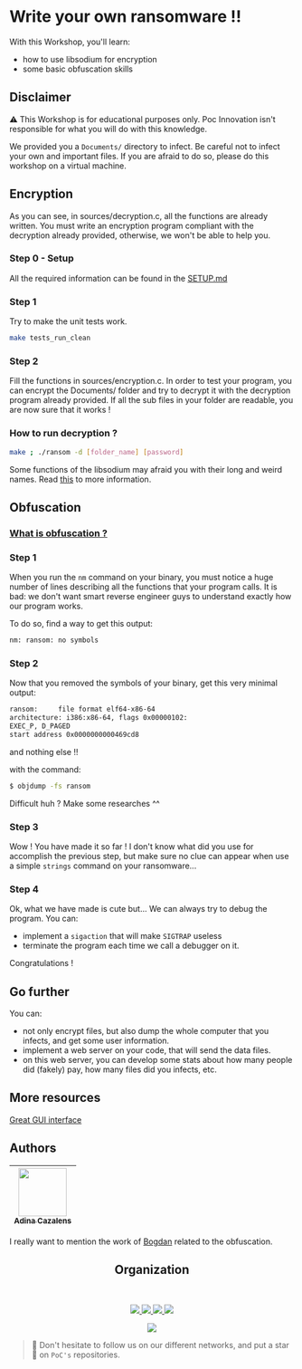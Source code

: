 # Write your own ransomware !!

With this Workshop, you'll learn:
* how to use libsodium for encryption
* some basic obfuscation skills

## Disclaimer

⚠️ This Workshop is for educational purposes only. Poc Innovation isn't responsible
for what you will do with this knowledge.

We provided you a `Documents/` directory to infect. Be careful not to infect your own and important files.
If you are afraid to do so, please do this workshop on a virtual machine.


## Encryption

As you can see, in sources/decryption.c, all the functions are already written.
You must write an encryption program compliant with the decryption already provided,
otherwise, we won't be able to help you.

### Step 0 - Setup
All the required information can be found in the [SETUP.md](./SETUP.md)

### Step 1

Try to make the unit tests work.

```sh
make tests_run_clean
```

### Step 2

Fill the functions in sources/encryption.c.
In order to test your program, you can encrypt the Documents/ folder and try to decrypt it
with the decryption program already provided. If all the sub files in your folder are readable, you are now sure that it works !


### How to run decryption ?

```sh
make ; ./ransom -d [folder_name] [password]
```

Some functions of the libsodium may afraid you with their long and weird names.
Read [this](https://github.com/jedisct1/libsodium-doc/blob/master/secret-key_cryptography/secretstream.md) to more information.

## Obfuscation

### [What is obfuscation ?](https://en.wikipedia.org/wiki/Obfuscation_(software))

### Step 1

When you run the `nm` command on your binary, you must notice a huge number of lines describing all the functions that your program calls.
It is bad: we don't want smart reverse engineer guys to understand exactly how our program works.

To do so, find a way to get this output:
```sh
nm: ransom: no symbols
```

### Step 2

Now that you removed the symbols of your binary, get this very minimal output:

```sh
ransom:     file format elf64-x86-64
architecture: i386:x86-64, flags 0x00000102:
EXEC_P, D_PAGED
start address 0x0000000000469cd8
```

and nothing else !!

with the command:
```sh
$ objdump -fs ransom
```

Difficult huh ? Make some researches ^^

### Step 3

Wow ! You have made it so far !
I don't know what did you use for accomplish the previous step, but make sure no clue can appear when use a simple `strings` command on your ransomware...

### Step 4

Ok, what we have made is cute but... We can always try to debug the program.
You can:
* implement a `sigaction` that will make `SIGTRAP` useless
* terminate the program each time we call a debugger on it.

Congratulations !

## Go further

You can:
* not only encrypt files, but also dump the whole computer that you infects, and get some user information.
* implement a web server on your code, that will send the data files.
* on this web server, you can develop some stats about how many people did (fakely) pay, how many files did you infects, etc.

## More resources
[Great GUI interface](https://github.com/leonv024/RAASNet)

## Authors

| [<img src="https://github.com/NaadiQmmr.png?size=85" width=85><br><sub>Adina Cazalens</sub>](https://github.com/NaadiQmmr) | 
| :---: |

I really want to mention the work of [Bogdan](https://github.com/bogdzn) related to the obfuscation.


<h2 align=center>
Organization
</h2>
<br/>
<p align='center'>
    <a href="https://www.linkedin.com/company/pocinnovation/mycompany/">
        <img src="https://img.shields.io/badge/LinkedIn-0077B5?style=for-the-badge&logo=linkedin&logoColor=white">
    </a>
    <a href="https://www.instagram.com/pocinnovation/">
        <img src="https://img.shields.io/badge/Instagram-E4405F?style=for-the-badge&logo=instagram&logoColor=white">
    </a>
    <a href="https://twitter.com/PoCInnovation">
        <img src="https://img.shields.io/badge/Twitter-1DA1F2?style=for-the-badge&logo=twitter&logoColor=white">
    </a>
    <a href="https://discord.com/invite/Yqq2ADGDS7">
        <img src="https://img.shields.io/badge/Discord-7289DA?style=for-the-badge&logo=discord&logoColor=white">
    </a>
</p>
<p align=center>
    <a href="https://www.poc-innovation.fr/">
        <img src="https://img.shields.io/badge/WebSite-1a2b6d?style=for-the-badge&logo=GitHub Sponsors&logoColor=white">
    </a>
</p>

> 🚀 Don't hesitate to follow us on our different networks, and put a star 🌟 on `PoC's` repositories.

